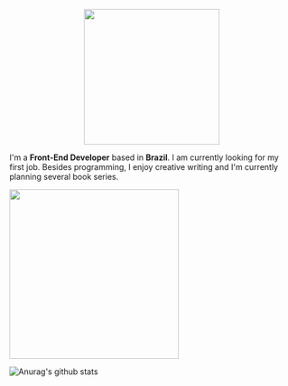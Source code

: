 <p align="center">

<img src="https://i.imgur.com/9U3DxS1.png" width="240" />

I'm a **Front-End Developer** based in **Brazil**. I am currently looking for my first job. Besides programming, I enjoy creative writing and I'm currently planning several book series.

<img src="https://i.imgur.com/KQ8ZDLa.png" height="300" width="auto"/>

![Anurag's github stats](https://github-readme-stats.vercel.app/api?username=Adriano-js)

</p>
